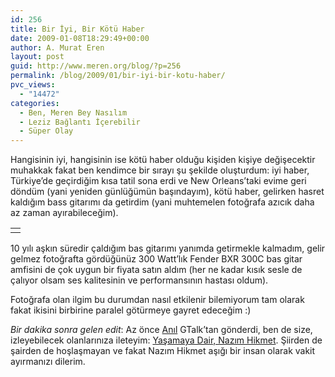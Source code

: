 ```yaml
---
id: 256
title: Bir İyi, Bir Kötü Haber
date: 2009-01-08T18:29:49+00:00
author: A. Murat Eren
layout: post
guid: http://www.meren.org/blog/?p=256
permalink: /blog/2009/01/bir-iyi-bir-kotu-haber/
pvc_views:
  - "14472"
categories:
  - Ben, Meren Bey Nasılım
  - Leziz Bağlantı İçerebilir
  - Süper Olay
---
```

Hangisinin iyi, hangisinin ise kötü haber olduğu kişiden kişiye değişecektir muhakkak fakat ben kendimce bir sırayı şu şekilde oluşturdum: iyi haber, Türkiye&#8217;de geçirdiğim kısa tatil sona erdi ve New Orleans&#8217;taki evime geri döndüm (yani yeniden günlüğümün başındayım), kötü haber, gelirken hasret kaldığım bass gitarımı da getirdim (yani muhtemelen fotoğrafa azıcık daha az zaman ayırabileceğim).

<table border="0" width="100%">
  <tr>
    <td align="center">
      <img title="Cort Bass + Fender Amp" src="{{ site.baseurl }}/images/bir-iyi-bir-kotu-haber-bass-amp.jpg" alt="" />
    </td>
  </tr>
</table>

10 yılı aşkın süredir çaldığım bas gitarımı yanımda getirmekle kalmadım, gelir gelmez fotoğrafta gördüğünüz 300 Watt&#8217;lık Fender BXR 300C bas gitar amfisini de çok uygun bir fiyata satın aldım (her ne kadar kısık sesle de çalıyor olsam ses kalitesinin ve performansının hastası oldum).

Fotoğrafa olan ilgim bu durumdan nasıl etkilenir bilemiyorum tam olarak fakat ikisini birbirine paralel götürmeye gayret edeceğim :)

_Bir dakika sonra gelen edit_: Az önce [Anıl](http://www.anileraslan.com/) GTalk&#8217;tan gönderdi, ben de size, izleyebilecek olanlarınıza ileteyim: [Yaşamaya Dair, Nazım Hikmet](http://fr.youtube.com/watch?v=XOCYwZM-w7U). Şiirden de şairden de hoşlaşmayan ve fakat Nazım Hikmet aşığı bir insan olarak vakit ayırmanızı dilerim.
